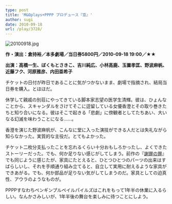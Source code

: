 ```yaml
---
type: post
title: 'M&Oplays+PPPP プロデュース『窓』'
author: sugi
date: 2010-09-18
url: /play/3728/
---
```

<img alt="20100918.jpg" src="/images/play/20100918.jpg" class="alignleft" />

**作・演出：倉持裕／本多劇場／当日券5800円／2010-09-18 19:00／★★**

**出演：高橋一生、ぼくもとさきこ、吉川純広、小林高鹿、玉置孝匡、野波麻帆、近藤フク、河原雅彦、内田亜希子**

チケットの日付が昨日であることに気がつかないまま、劇場で指摘され、結局当日券を購入。とほほだ。

休学して親戚の別荘にやってきている脚本家志望の医学生清輝。彼は、ひょんなことから、スキャンダルをさけてそこに逗留している女優香澄とその取り巻きたちと知り合いになる。彼はそこで起きる「悲劇」に傍観者としてたちあい、大いなる幻滅を味わうことになる......。

香澄を演じた野波麻帆が、こんなに堂に入った演技ができる人だとは失礼ながら知らなかった。実質的な主役だ。とてもよかった。

チケット二枚分支払ったことを忘れるくらい十分おもしろかったし、よくできたストーリーだった。でも、何か足りない感じがしてしまう。前作の『[謝罪の罪][1]』でも同じように感じたが、家具にたとえると、ひとつひとつのパーツの出来はすばらしいし、それを手順通り組み立てると、自立して実用に耐えるような家具ができあがる。でも、何か部品が足りない気がしてしまうのだ。家具としての迫真性、アウラのようなものが。

PPPPすなわちペンギンプルペイルパイルズはこれをもって1年半の休業に入るらしい。なんかさみしいが、1年半後の舞台を楽しみに待つことにしよう。


 [1]: /play/2167/
